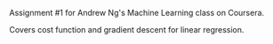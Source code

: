 Assignment #1 for Andrew Ng's Machine Learning class on Coursera.

Covers cost function and gradient descent for linear regression.
